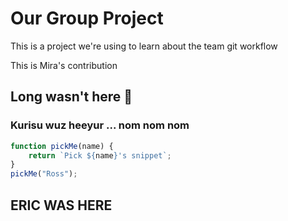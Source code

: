 # Our Group Project

This is a project we're using to learn about the team git workflow

This is Mira's contribution

## Long wasn't here 🥸


### Kurisu wuz heeyur ... nom nom nom


```js
function pickMe(name) {
    return `Pick ${name}'s snippet`;
}
pickMe("Ross");
```

## ERIC WAS HERE

